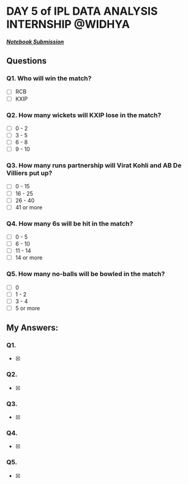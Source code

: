# DAY 5 of IPL DATA ANALYSIS INTERNSHIP @WIDHYA
##### [Notebook Submission](https://github.com/shashwatk1/IPL_Data_Analysis/blob/main/Day_5_15_October/Day_5.ipynb)
## Questions
### Q1. Who will win the match?
- [ ] RCB
- [ ] KXIP

### Q2. How many wickets will KXIP lose in the match?
- [ ] 0 - 2
- [ ] 3 - 5
- [ ] 6 - 8
- [ ] 9 - 10

### Q3. How many runs partnership will Virat Kohli and AB De Villiers put up?
- [ ] 0 - 15
- [ ] 16 - 25
- [ ] 26 - 40
- [ ] 41 or more

### Q4. How many 6s will be hit in the match?
- [ ] 0 - 5
- [ ] 6 - 10
- [ ] 11 - 14
- [ ] 14 or more

### Q5. How many no-balls will be bowled in the match?
- [ ] 0
- [ ] 1 - 2
- [ ] 3 - 4
- [ ] 5 or more

## My Answers:
### Q1.
- [x] 
### Q2.
- [x] 
### Q3.
- [x] 
### Q4.
- [x] 
### Q5.
- [x] 


